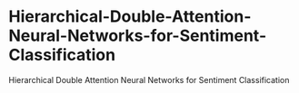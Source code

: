 # Hierarchical-Double-Attention-Neural-Networks-for-Sentiment-Classification
Hierarchical Double Attention Neural Networks for Sentiment Classification
